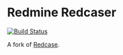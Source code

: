 # Redmine Redcaser

[![Build Status](https://travis-ci.org/sdwolf/redcaser.svg?branch=master)](https://travis-ci.org/sdwolf/redcaser)

A fork of [Redcase](https://bitbucket.org/bugzinga/redcase).
